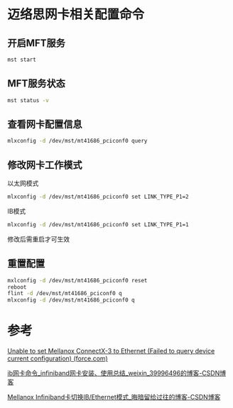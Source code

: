 # 迈络思网卡相关配置命令

## 开启MFT服务

```bash
mst start
```

## MFT服务状态

```bash
mst status -v
```

## 查看网卡配置信息

```bash
mlxconfig -d /dev/mst/mt41686_pciconf0 query
```

## 修改网卡工作模式

以太网模式

```bash
mlxconfig -d /dev/mst/mt41686_pciconf0 set LINK_TYPE_P1=2
```

IB模式

```bash
mlxconfig -d /dev/mst/mt41686_pciconf0 set LINK_TYPE_P1=1
```

修改后需重启才可生效

## 重置配置

```bash
mxlconfig -d /dev/mst/mt41686_pciconf0 reset
reboot
flint -d /dev/mst/mt41686_pciconf0 q
mlxconfig -d /dev/mst/mt41686_pciconf0 q
```







# 参考

[Unable to set Mellanox ConnectX-3 to Ethernet (Failed to query device current configuration) (force.com)](https://mymellanox.force.com/mellanoxcommunity/s/question/0D51T00006RVv0vSAD/unable-to-set-mellanox-connectx3-to-ethernet-failed-to-query-device-current-configuration)

[ib网卡命令_infiniband网卡安装、使用总结_weixin_39996496的博客-CSDN博客](https://blog.csdn.net/weixin_39996496/article/details/111796131?spm=1001.2101.3001.6650.1&utm_medium=distribute.pc_relevant.none-task-blog-2~default~CTRLIST~Rate-1-111796131-blog-108033334.pc_relevant_recovery_v2&depth_1-utm_source=distribute.pc_relevant.none-task-blog-2~default~CTRLIST~Rate-1-111796131-blog-108033334.pc_relevant_recovery_v2&utm_relevant_index=2)

[Mellanox Infiniband卡切换IB/Ethernet模式_晦暗留给过往的博客-CSDN博客](https://blog.csdn.net/qq_44777969/article/details/108033334)